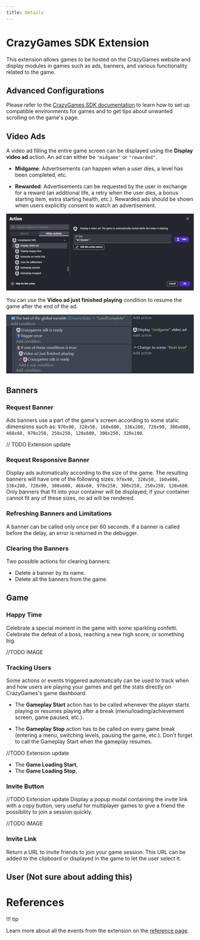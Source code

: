 ```yaml
---
title: Details
---
```

# CrazyGames SDK Extension

This extension allows games to be hosted on the CrazyGames website and display modules in games such as ads, banners, and various functionality related to the game.

## Advanced Configurations

Please refer to the [CrazyGames SDK documentation](https://docs.crazygames.com/sdk/html5/intro/) to learn how to set up compatible environments for games and to get tips about unwanted scrolling on the game's page.

## Video Ads

A video ad filling the entire game screen can be displayed using the **Display video ad** action. An ad can either be `"midgame"` or `"rewarded"`.

- **Midgame**: Advertisements can happen when a user dies, a level has been completed, etc.

- **Rewarded**: Advertisements can be requested by the user in exchange for a reward (an additional life, a retry when the user dies, a bonus starting item, extra starting health, etc.). Rewarded ads should be shown when users explicitly consent to watch an advertisement.

![](crazy-games-video-ad-action.png)

You can use the **Video ad just finished playing** condition to resume the game after the end of the ad.

![](crazy-games-video-ad-events.png)

## Banners
### Request Banner

Ads banners use a part of the game's screen according to some static dimensions such as: `970x90, 320x50, 160x600, 336x280, 728x90, 300x600, 468x60, 970x250, 250x250, 120x600, 300x250, 320x100`.

// TODO Extension update

### Request Responsive Banner

Display ads automatically according to the size of the game. The resulting banners will have one of the following sizes: `970x90, 320x50, 160x600, 336x280, 728x90, 300x600, 468x60, 970x250, 300x250, 250x250, 120x600`. Only banners that fit into your container will be displayed; if your container cannot fit any of these sizes, no ad will be rendered.

### Refreshing Banners and Limitations

A banner can be called only once per 60 seconds. If a banner is called before the delay, an error is returned in the debugger.

### Clearing the Banners

Two possible actions for clearing banners:
- Delete a banner by its name.
- Delete all the banners from the game.

## Game

### Happy Time

Celebrate a special moment in the game with some sparkling confetti. Celebrate the defeat of a boss, reaching a new high score, or something big.

//TODO IMAGE

### Tracking Users

Some actions or events triggered automatically can be used to track when and how users are playing your games and get the stats directly on CrazyGames's game dashboard.

- The **Gameplay Start** action has to be called whenever the player starts playing or resumes playing after a break (menu/loading/achievement screen, game paused, etc.).

- The **Gameplay Stop** action has to be called on every game break (entering a menu, switching levels, pausing the game, etc.). Don't forget to call the Gameplay Start when the gameplay resumes.

//TODO Extension update
- The **Game Loading Start**,
- The **Game Loading Stop**, 

### Invite Button

//TODO Extension update
Display a popup modal containing the invite link with a copy button, very useful for multiplayer games to give a friend the possibility to join a session quickly. 

//TODO IMAGE

### Invite Link

Return a URL to invite friends to join your game session. This URL can be added to the clipboard or displayed in the game to let the user select it.

## User (Not sure about adding this)

# References
!!! tip

Learn more about all the events from the extension on the [reference page](/gdevelop5/extensions/crazy-games-ad-api/).
```